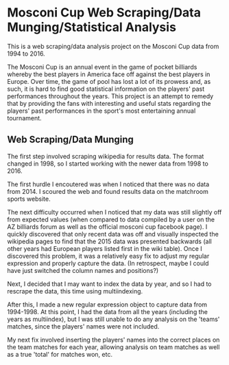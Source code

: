 # Mosconi Cup Web Scraping/Data Munging/Statistical Analysis

This is a web scraping/data analysis project on the Mosconi Cup data from 1994 to 2016.

The Mosconi Cup is an annual event in the game of pocket billiards whereby the best players in America face off against the best players in Europe. Over time, the game of pool has lost a lot of its prowess and, as such, it is hard to find good statistical information on the players' past performances throughout the years. This project is an attempt to remedy that by providing the fans with interesting and useful stats regarding the players' past performances in the sport's most entertaining annual tournament.

## Web Scraping/Data Munging

The first step involved scraping wikipedia for results data. The format changed in 1998, so I started working with the newer data from 1998 to 2016.

The first hurdle I encoutered was when I noticed that there was no data from 2014. I scoured the web and found results data on the matchroom sports website.

The next difficulty occurred when I noticed that my data was still slightly off from expected values (when compared to data compiled by a user on the AZ billiards forum as well as the official mosconi cup facebook page). I quickly discovered that only recent data was off and visually inspected the wikipedia pages to find that the 2015 data was presented backwards (all other years had European players listed first in the wiki table). Once I discovered this problem, it was a relatively easy fix to adjust my regular expression and properly capture the data. (In retrospect, maybe I could have just switched the column names and positions?)

Next, I decided that I may want to index the data by year, and so I had to rescrape the data, this time using multiindexing. 

After this, I made a new regular expression object to capture data from 1994-1998. At this point, I had the data from all the years (including the years as multiindex), but I was still unable to do any analysis on the 'teams' matches, since the players' names were not included.

My next fix involved inserting the players' names into the correct places on the team matches for each year, allowing analysis on team matches as well as a true 'total' for matches won, etc.
